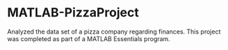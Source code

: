 # MATLAB-PizzaProject
Analyzed the data set of a pizza company regarding finances. This project was completed as part of a MATLAB Essentials program.

